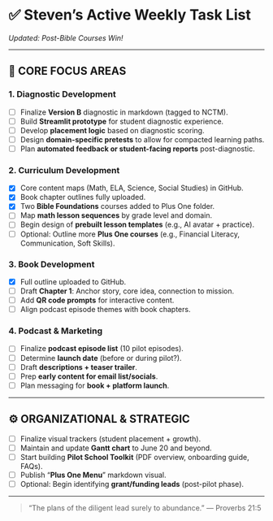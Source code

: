 # ✅ Steven’s Active Weekly Task List  
_Updated: Post-Bible Courses Win!_

---

## 🧭 CORE FOCUS AREAS

### 1. Diagnostic Development
- [ ] Finalize **Version B** diagnostic in markdown (tagged to NCTM).
- [ ] Build **Streamlit prototype** for student diagnostic experience.
- [ ] Develop **placement logic** based on diagnostic scoring.
- [ ] Design **domain-specific pretests** to allow for compacted learning paths.
- [ ] Plan **automated feedback or student-facing reports** post-diagnostic.

### 2. Curriculum Development
- [x] Core content maps (Math, ELA, Science, Social Studies) in GitHub.
- [x] Book chapter outlines fully uploaded.
- [x] Two **Bible Foundations** courses added to Plus One folder.
- [ ] Map **math lesson sequences** by grade level and domain.
- [ ] Begin design of **prebuilt lesson templates** (e.g., AI avatar + practice).
- [ ] Optional: Outline more **Plus One courses** (e.g., Financial Literacy, Communication, Soft Skills).

### 3. Book Development
- [x] Full outline uploaded to GitHub.
- [ ] Draft **Chapter 1**: Anchor story, core idea, connection to mission.
- [ ] Add **QR code prompts** for interactive content.
- [ ] Align podcast episode themes with book chapters.

### 4. Podcast & Marketing
- [ ] Finalize **podcast episode list** (10 pilot episodes).
- [ ] Determine **launch date** (before or during pilot?).
- [ ] Draft **descriptions + teaser trailer**.
- [ ] Prep **early content for email list/socials**.
- [ ] Plan messaging for **book + platform launch**.

---

## ⚙️ ORGANIZATIONAL & STRATEGIC

- [ ] Finalize visual trackers (student placement + growth).
- [ ] Maintain and update **Gantt chart** to June 20 and beyond.
- [ ] Start building **Pilot School Toolkit** (PDF overview, onboarding guide, FAQs).
- [ ] Publish “**Plus One Menu**” markdown visual.
- [ ] Optional: Begin identifying **grant/funding leads** (post-pilot phase).

---

> “The plans of the diligent lead surely to abundance.” — Proverbs 21:5  
